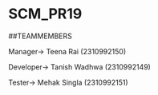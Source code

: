 # SCM_PR19

##TEAMMEMBERS

Manager-> Teena Rai (2310992150)

Developer-> Tanish Wadhwa (2310992149)

Tester-> Mehak Singla (2310992151)
